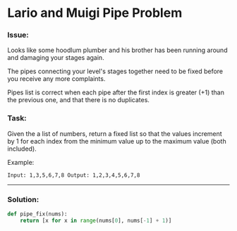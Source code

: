 # Lario and Muigi Pipe Problem

### Issue:

Looks like some hoodlum plumber and his brother has been running around and damaging your stages again.

The pipes connecting your level's stages together need to be fixed before you receive any more complaints.

Pipes list is correct when each pipe after the first index is greater (+1) than the previous one, and that there is no duplicates.

### Task:

Given the a list of numbers, return a fixed list so that the values increment by 1 for each index from the minimum value up to the maximum value (both included).

Example:

```
Input: 1,3,5,6,7,8 Output: 1,2,3,4,5,6,7,8
```

---

### Solution:

```python
def pipe_fix(nums):
    return [x for x in range(nums[0], nums[-1] + 1)]
```
